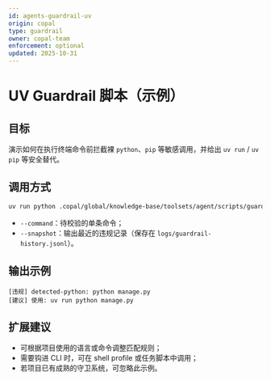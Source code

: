 ```yaml
---
id: agents-guardrail-uv
origin: copal
type: guardrail
owner: copal-team
enforcement: optional
updated: 2025-10-31
---
```


# UV Guardrail 脚本（示例）

## 目标

演示如何在执行终端命令前拦截裸 `python`、`pip` 等敏感调用，并给出 `uv run` / `uv pip` 等安全替代。

## 调用方式

```bash
uv run python .copal/global/knowledge-base/toolsets/agent/scripts/guardrails/check_shell.py --command "python manage.py"
```

- `--command`：待校验的单条命令；
- `--snapshot`：输出最近的违规记录（保存在 `logs/guardrail-history.jsonl`）。

## 输出示例

```
[违规] detected-python: python manage.py
[建议] 使用: uv run python manage.py
```

## 扩展建议

- 可根据项目使用的语言或命令调整匹配规则；
- 需要钩进 CLI 时，可在 shell profile 或任务脚本中调用；
- 若项目已有成熟的守卫系统，可忽略此示例。
